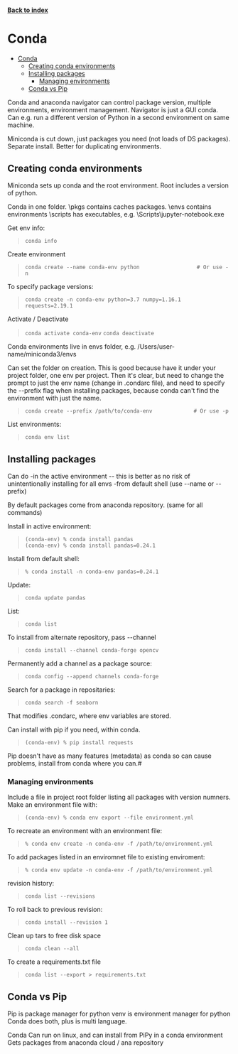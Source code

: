 <LINK href="jb1.css" rel="stylesheet" type="text/css">

#### [Back to index](index.html)

# Conda

- [Conda](#conda)
  - [Creating conda  environments](#creating-conda--environments)
  - [Installing packages](#installing-packages)
    - [Managing environments](#managing-environments)
  - [Conda vs Pip](#conda-vs-pip)

Conda and anaconda navigator can control package version, multiple environments, environment management. Navigator is just a GUI conda. Can e.g. run a different version of Python in a second environment on same machine.

Miniconda is cut down, just packages you need (not loads of DS packages). Separate install. Better for duplicating environments.

## Creating conda  environments

Miniconda sets up conda and the root environment. Root includes a version of python.

Conda in one folder.
\pkgs contains caches packages.
\envs contains environments
\scripts has executables, e.g. \Scripts\jupyter-notebook.exe

Get env info:
>`conda info`

Create environment
>`conda create --name conda-env python                  # Or use -n`

To specify package versions:
>`conda create -n conda-env python=3.7 numpy=1.16.1 requests=2.19.1`

Activate / Deactivate
>`conda activate conda-env`
>`conda deactivate`

Conda environments live in envs folder, e.g. /Users/user-name/miniconda3/envs   

Can set the folder on creation. This is good because have it under your project folder, one env per project. Then it's clear, but need to change the prompt to just the env name (change in .condarc file), and need to specify the --prefix flag when installing packages, because conda can't find the environment with just the name.
>`conda create --prefix /path/to/conda-env             # Or use -p`

List environments:  
>`conda env list`

## Installing packages

Can do 
-in the active environment -- this is better as no risk of unintentionally installing for all envs
-from default shell (use --name or --prefix)

By default packages come from anaconda repository. (same for all commands)

Install in active environment:
>`(conda-env) % conda install pandas`  
>`(conda-env) % conda install pandas=0.24.1`

Install from default shell:
>`% conda install -n conda-env pandas=0.24.1`

Update:
>`conda update pandas`

List:
>`conda list`

To install from alternate repository, pass --channel
>`conda install --channel conda-forge opencv`

Permanently add a channel as a package source:
>`conda config --append channels conda-forge`

Search for a package in repositaries:
>`conda search -f seaborn`

That modifies .condarc, where env variables are stored.

Can install with pip if you need, within conda. 
>`(conda-env) % pip install requests`

Pip doesn't have as many features (metadata) as conda so can cause problems, install from conda where you can.#

### Managing environments

Include a file in project root folder listing all packages with version numners. Make an environment file with:
>`(conda-env) % conda env export --file environment.yml`

To recreate an environment with an environment file:
>`% conda env create -n conda-env -f /path/to/environment.yml`

To add packages listed in an enviromnet file to existing enviroment:
>`% conda env update -n conda-env -f /path/to/environment.yml`

revision history:
>`conda list --revisions`

To roll back to previous revision:
>`conda install --revision 1`

Clean up tars to free disk space
>`conda clean --all`

To create a requirements.txt file
>`conda list --export > requirements.txt`

## Conda vs Pip

Pip is package manager for python
venv is environment manager for python
Conda does both, plus is multi language.

Conda Can run on linux, and can install from PiPy in a conda environment
Gets packages from anaconda cloud / ana repository
